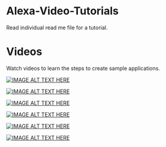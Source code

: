 # Alexa-Video-Tutorials

Read individual read me file for a tutorial.

# Videos
Watch videos to learn the steps to create sample applications.

[![IMAGE ALT TEXT HERE](https://img.youtube.com/vi/V0PwCFrIfwg/0.jpg)](https://www.youtube.com/watch?v=V0PwCFrIfwg&t=9s)

[![IMAGE ALT TEXT HERE](https://img.youtube.com/vi/DcRsZzncHVw/0.jpg)](https://www.youtube.com/watch?v=DcRsZzncHVw&t=9s)

[![IMAGE ALT TEXT HERE](https://img.youtube.com/vi/szga4LzDyx8/0.jpg)](https://www.youtube.com/watch?v=szga4LzDyx8&feature=youtu.be)

[![IMAGE ALT TEXT HERE](https://img.youtube.com/vi/MRV48SKDyEc/0.jpg)](https://www.youtube.com/watch?v=MRV48SKDyEc&feature=youtu.be)

[![IMAGE ALT TEXT HERE](https://img.youtube.com/vi/kNDfJEOKN5A/0.jpg)](https://www.youtube.com/watch?v=kNDfJEOKN5A&feature=youtu.be)

[![IMAGE ALT TEXT HERE](https://img.youtube.com/vi/xNiAhux4zAg/0.jpg)](https://www.youtube.com/watch?v=xNiAhux4zAg&feature=youtu.be)
